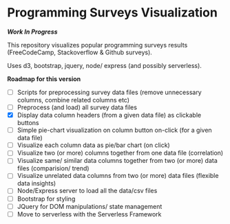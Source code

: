 # Programming Surveys Visualization

***Work In Progress***

This repository visualizes popular programming surveys results (FreeCodeCamp, Stackoverflow & Github surveys).

Uses d3, bootstrap, jquery, node/ express (and possibly serverless).

__Roadmap for this version__
- [ ] Scripts for preprocessing survey data files (remove unnecessary columns, combine related columns etc)
- [ ] Preprocess (and load) all survey data files
- [x] Display data column headers (from a given data file) as clickable buttons
- [ ] Simple pie-chart visualization on column button on-click (for a given data file)
- [ ] Visualize each column data as pie/bar chart (on click)
- [ ] Visualize two (or more) columns together from one data file (correlation)
- [ ] Visualize same/ similar data columns together from two (or more) data files (comparision/ trend)
- [ ] Visualize unrelated data columns from two (or more) data files (flexible data insights)
- [ ] Node/Express server to load all the data/csv files
- [ ] Bootstrap for styling
- [ ] JQuery for DOM manipulations/ state management
- [ ] Move to serverless with the Serverless Framework
